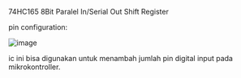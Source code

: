 74HC165 8Bit Paralel In/Serial Out Shift Register

pin configuration:

![image](https://github.com/HERMANTONI/Arduino-Tutorial/assets/82546034/6e1932ba-fa4d-421c-a18b-0515ad5780fd)

ic ini bisa digunakan untuk menambah jumlah pin digital input pada mikrokontroller.
